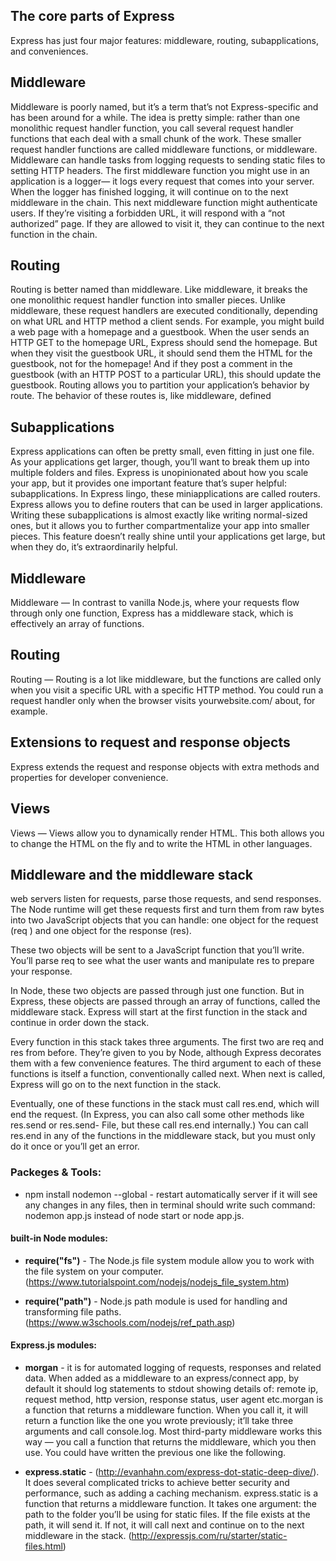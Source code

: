 
## The core parts of Express

Express has just four major features: middleware, routing, subapplications, and conveniences.

## Middleware

Middleware is poorly named, but it’s a term that’s not Express-specific and has been
around for a while. The idea is pretty simple: rather than one monolithic request handler
function, you call several request handler functions that each deal with a small
chunk of the work. These smaller request handler functions are called middleware functions,
or middleware.
Middleware can handle tasks from logging requests to sending static files to setting
HTTP headers. The first middleware function you might use in an application is a logger—
it logs every request that comes into your server. When the logger has finished
logging, it will continue on to the next middleware in the chain. This next middleware
function might authenticate users. If they’re visiting a forbidden URL, it will respond
with a “not authorized” page. If they are allowed to visit it, they can continue to the
next function in the chain.

## Routing

Routing is better named than middleware. Like middleware, it breaks the one monolithic
request handler function into smaller pieces. Unlike middleware, these request
handlers are executed conditionally, depending on what URL and HTTP method a client
sends.
For example, you might build a web page with a homepage and a guestbook.
When the user sends an HTTP GET to the homepage URL, Express should send the
homepage. But when they visit the guestbook URL, it should send them the HTML for
the guestbook, not for the homepage! And if they post a comment in the guestbook
(with an HTTP POST to a particular URL), this should update the guestbook. Routing
allows you to partition your application’s behavior by route.
The behavior of these routes is, like middleware, defined

## Subapplications
Express applications can often be pretty small, even fitting in just one file. As your
applications get larger, though, you’ll want to break them up into multiple folders and
files. Express is unopinionated about how you scale your app, but it provides one
important feature that’s super helpful: subapplications. In Express lingo, these miniapplications
are called routers.
Express allows you to define routers that can be used in larger applications. Writing
these subapplications is almost exactly like writing normal-sized ones, but it allows
you to further compartmentalize your app into smaller pieces.
This feature doesn’t really shine until your applications get large, but when they do,
it’s extraordinarily helpful.




## Middleware
Middleware — In contrast to vanilla Node.js, where your requests flow
through only one function, Express has a middleware stack, which is effectively
an array of functions.

## Routing
Routing — Routing is a lot like middleware, but the functions are called
only when you visit a specific URL with a specific HTTP method. You could
run a request handler only when the browser visits yourwebsite.com/
about, for example.

## Extensions to request and response objects
Express extends the request and response
objects with extra methods and properties for developer convenience.

## Views
Views — Views allow you to dynamically render HTML. This both allows you to
change the HTML on the fly and to write the HTML in other languages.


## Middleware and the middleware stack

web servers listen for requests, parse those requests, and send
responses. The Node runtime will get these requests first and turn them from raw
bytes into two JavaScript objects that you can handle: one object for the request (req )
and one object for the response (res).

These two objects will be sent to a JavaScript function that you’ll write. You’ll parse req
to see what the user wants and manipulate res to prepare your response.

In Node, these two objects are passed through just one function. But in Express,
these objects are passed through an array of functions, called the middleware stack.
Express will start at the first function in the stack and continue in order down the
stack.

Every function in this stack takes three arguments. The first two are req and res
from before. They’re given to you by Node, although Express decorates them with a
few convenience features.
The third argument to each of these functions is itself a function, conventionally
called next. When next is called, Express will go on to the next function in the stack.

Eventually, one of these functions in the stack must call res.end, which will end the
request. (In Express, you can also call some other methods like res.send or res.send-
File, but these call res.end internally.) You can call res.end in any of the functions
in the middleware stack, but you must only do it once or you’ll get an error.


### Packeges & Tools:

* npm install nodemon --global - restart automatically server if it will see any changes in any files, then in terminal should write such command: nodemon app.js instead of node start or node app.js.

#### built-in Node modules:

* __require("fs")__ - The Node.js file system module allow you to work with the file system on your computer.                                (https://www.tutorialspoint.com/nodejs/nodejs_file_system.htm)

* __require("path")__ - Node.js path module is used for handling and transforming file paths. (https://www.w3schools.com/nodejs/ref_path.asp)

#### Express.js modules:

* __morgan__ - it is for automated logging of requests, responses and related data. When added as a middleware to an express/connect app, by default it should log statements to stdout showing details of: remote ip, request method, http version, response status, user agent etc.morgan is a function that returns a middleware function. When you call it, it will return a function like the one you wrote previously; it’ll take three arguments and call console.log. Most third-party middleware works this way — you call a function that returns the middleware, which you then use. You could have written the previous one like the following.

* __express.static__ - (http://evanhahn.com/express-dot-static-deep-dive/). It does several complicated tricks to achieve better security and performance, such as adding a caching mechanism. express.static is a function that returns a middleware function. It takes one argument: the path to the folder you’ll be using for static files. If the file exists at the path, it will send it. If not, it will call next and continue on to the next middleware in the stack. (http://expressjs.com/ru/starter/static-files.html)


